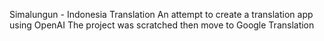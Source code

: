 Simalungun - Indonesia Translation
An attempt to create a translation app using OpenAI
The project was scratched then move to Google Translation
